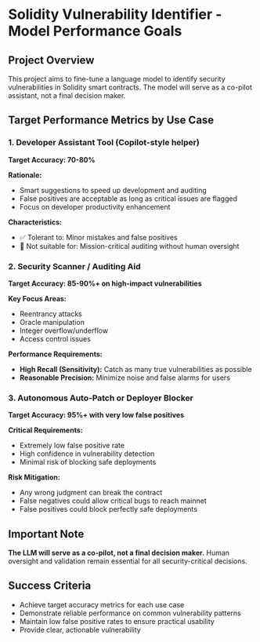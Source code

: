# Solidity Vulnerability Identifier - Model Performance Goals

## Project Overview
This project aims to fine-tune a language model to identify security vulnerabilities in Solidity smart contracts. The model will serve as a co-pilot assistant, not a final decision maker.

## Target Performance Metrics by Use Case

### 1. Developer Assistant Tool (Copilot-style helper)
**Target Accuracy: 70-80%**

**Rationale:** 
- Smart suggestions to speed up development and auditing
- False positives are acceptable as long as critical issues are flagged
- Focus on developer productivity enhancement

**Characteristics:**
- ✅ Tolerant to: Minor mistakes and false positives
- 🚫 Not suitable for: Mission-critical auditing without human oversight

### 2. Security Scanner / Auditing Aid
**Target Accuracy: 85-90%+ on high-impact vulnerabilities**

**Key Focus Areas:**
- Reentrancy attacks
- Oracle manipulation
- Integer overflow/underflow
- Access control issues

**Performance Requirements:**
- **High Recall (Sensitivity):** Catch as many true vulnerabilities as possible
- **Reasonable Precision:** Minimize noise and false alarms for users

### 3. Autonomous Auto-Patch or Deployer Blocker
**Target Accuracy: 95%+ with very low false positives**

**Critical Requirements:**
- Extremely low false positive rate
- High confidence in vulnerability detection
- Minimal risk of blocking safe deployments

**Risk Mitigation:**
- Any wrong judgment can break the contract
- False negatives could allow critical bugs to reach mainnet
- False positives could block perfectly safe deployments

## Important Note
**The LLM will serve as a co-pilot, not a final decision maker.** Human oversight and validation remain essential for all security-critical decisions.

## Success Criteria
- Achieve target accuracy metrics for each use case
- Demonstrate reliable performance on common vulnerability patterns
- Maintain low false positive rates to ensure practical usability
- Provide clear, actionable vulnerability